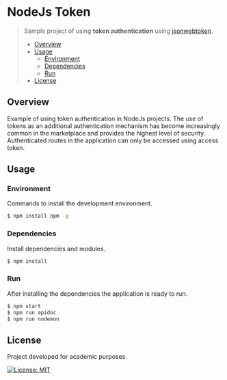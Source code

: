 # NodeJs Token
> Sample project of using **token authentication** using [jsonwebtoken](https://github.com/auth0/node-jsonwebtoken).
> - [Overview](#overview)
> - [Usage](#usage)
>   - [Environment](#environment)
>   - [Dependencies](#dependencies)
>   - [Run](#run)
> - [License](#license)

## Overview
Example of using token authentication in NodeJs projects. The use of tokens as an additional authentication mechanism has become increasingly common in the marketplace and provides the highest level of security. Authenticated routes in the application can only be accessed using access token.

## Usage
### Environment
Commands to install the development environment.
```bash
$ npm install npm -g
```

### Dependencies
Install dependencies and modules.
```bash
$ npm install
```

### Run
After installing the dependencies the application is ready to run.
```bash
$ npm start
$ npm run apidoc
$ npm run nodemon
```

## License
Project developed for academic purposes.

[![License: MIT](https://img.shields.io/badge/License-MIT-blue.svg)](./LICENSE)
